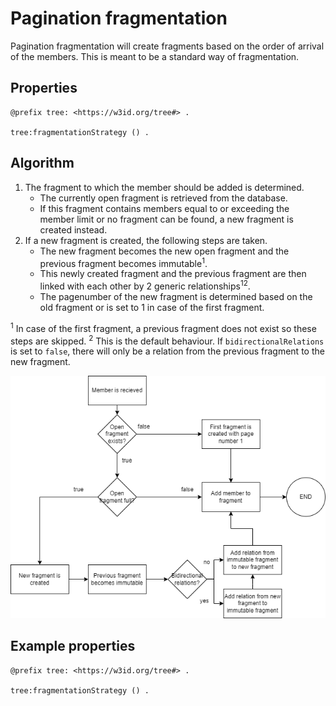 # Pagination fragmentation

Pagination fragmentation will create fragments based on the order of arrival of the members.
This is meant to be a standard way of fragmentation.

## Properties

  ```ttl
  @prefix tree: <https://w3id.org/tree#> .
  
  tree:fragmentationStrategy () .
  ```

## Algorithm

1. The fragment to which the member should be added is determined.
    - The currently open fragment is retrieved from the database.
    - If this fragment contains members equal to or exceeding the member limit or no fragment can be found, a new
      fragment is created instead.
2. If a new fragment is created, the following steps are taken.
    - The new fragment becomes the new open fragment and the previous fragment becomes immutable<sup>1</sup>.
    - This newly created fragment and the previous fragment are then linked with each other by 2 generic
      relationships<sup>1</sup><sup>2</sup>.
    - The pagenumber of the new fragment is determined based on the old fragment or is set to 1 in case of the first
      fragment.

<sup>1</sup> In case of the first fragment, a previous fragment does not exist so these steps are skipped.
<sup>2</sup> This is the default behaviour. If `bidirectionalRelations` is set to `false`, there will only be a relation
from the previous fragment to the new fragment.

![](content/paginationAlgorithm.png)

## Example properties

  ```ttl
  @prefix tree: <https://w3id.org/tree#> .
  
  tree:fragmentationStrategy () .
  ```

